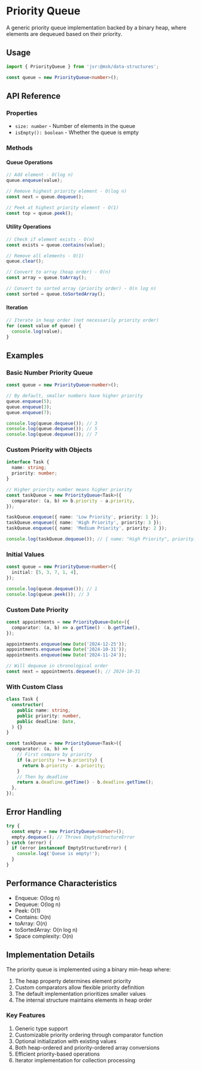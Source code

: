 # Priority Queue

A generic priority queue implementation backed by a binary heap, where elements are dequeued based on their priority.

## Usage

```typescript
import { PriorityQueue } from 'jsr:@msk/data-structures';

const queue = new PriorityQueue<number>();
```

## API Reference

### Properties

- `size: number` - Number of elements in the queue
- `isEmpty(): boolean` - Whether the queue is empty

### Methods

#### Queue Operations

```typescript
// Add element - O(log n)
queue.enqueue(value);

// Remove highest priority element - O(log n)
const next = queue.dequeue();

// Peek at highest priority element - O(1)
const top = queue.peek();
```

#### Utility Operations

```typescript
// Check if element exists - O(n)
const exists = queue.contains(value);

// Remove all elements - O(1)
queue.clear();

// Convert to array (heap order) - O(n)
const array = queue.toArray();

// Convert to sorted array (priority order) - O(n log n)
const sorted = queue.toSortedArray();
```

#### Iteration

```typescript
// Iterate in heap order (not necessarily priority order)
for (const value of queue) {
  console.log(value);
}
```

## Examples

### Basic Number Priority Queue

```typescript
const queue = new PriorityQueue<number>();

// By default, smaller numbers have higher priority
queue.enqueue(5);
queue.enqueue(3);
queue.enqueue(7);

console.log(queue.dequeue()); // 3
console.log(queue.dequeue()); // 5
console.log(queue.dequeue()); // 7
```

### Custom Priority with Objects

```typescript
interface Task {
  name: string;
  priority: number;
}

// Higher priority number means higher priority
const taskQueue = new PriorityQueue<Task>({
  comparator: (a, b) => b.priority - a.priority,
});

taskQueue.enqueue({ name: 'Low Priority', priority: 1 });
taskQueue.enqueue({ name: 'High Priority', priority: 3 });
taskQueue.enqueue({ name: 'Medium Priority', priority: 2 });

console.log(taskQueue.dequeue()); // { name: "High Priority", priority: 3 }
```

### Initial Values

```typescript
const queue = new PriorityQueue<number>({
  initial: [5, 3, 7, 1, 4],
});

console.log(queue.dequeue()); // 1
console.log(queue.peek()); // 3
```

### Custom Date Priority

```typescript
const appointments = new PriorityQueue<Date>({
  comparator: (a, b) => a.getTime() - b.getTime(),
});

appointments.enqueue(new Date('2024-12-25'));
appointments.enqueue(new Date('2024-10-31'));
appointments.enqueue(new Date('2024-11-24'));

// Will dequeue in chronological order
const next = appointments.dequeue(); // 2024-10-31
```

### With Custom Class

```typescript
class Task {
  constructor(
    public name: string,
    public priority: number,
    public deadline: Date,
  ) {}
}

const taskQueue = new PriorityQueue<Task>({
  comparator: (a, b) => {
    // First compare by priority
    if (a.priority !== b.priority) {
      return b.priority - a.priority;
    }
    // Then by deadline
    return a.deadline.getTime() - b.deadline.getTime();
  },
});
```

## Error Handling

```typescript
try {
  const empty = new PriorityQueue<number>();
  empty.dequeue(); // Throws EmptyStructureError
} catch (error) {
  if (error instanceof EmptyStructureError) {
    console.log('Queue is empty!');
  }
}
```

## Performance Characteristics

- Enqueue: O(log n)
- Dequeue: O(log n)
- Peek: O(1)
- Contains: O(n)
- toArray: O(n)
- toSortedArray: O(n log n)
- Space complexity: O(n)

## Implementation Details

The priority queue is implemented using a binary min-heap where:

1. The heap property determines element priority
2. Custom comparators allow flexible priority definition
3. The default implementation prioritizes smaller values
4. The internal structure maintains elements in heap order

### Key Features

1. Generic type support
2. Customizable priority ordering through comparator function
3. Optional initialization with existing values
4. Both heap-ordered and priority-ordered array conversions
5. Efficient priority-based operations
6. Iterator implementation for collection processing
